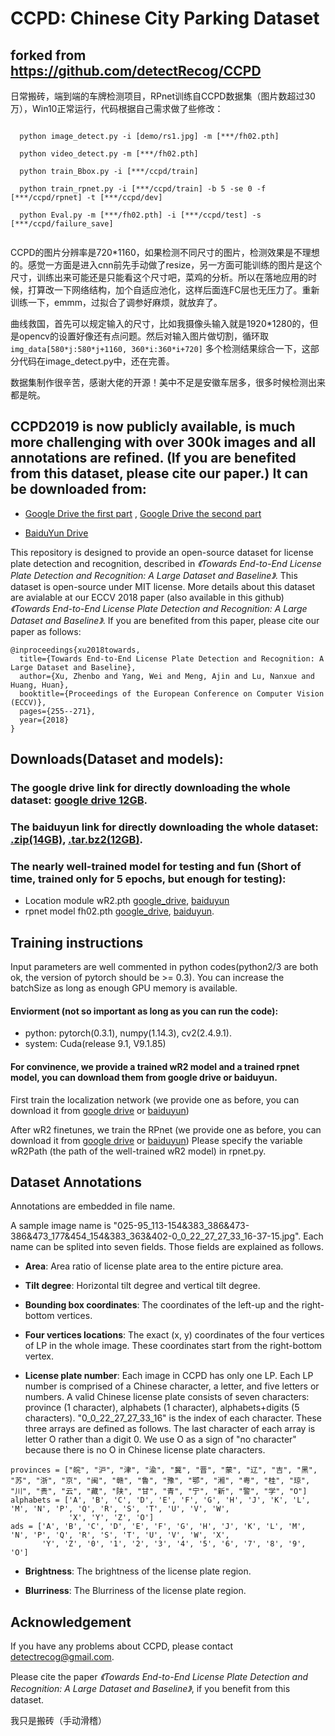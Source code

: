 # CCPD: Chinese City Parking Dataset

## forked from https://github.com/detectRecog/CCPD

日常搬砖，端到端的车牌检测项目，RPnet训练自CCPD数据集（图片数超过30万），Win10正常运行，代码根据自己需求做了些修改：

```

  python image_detect.py -i [demo/rs1.jpg] -m [***/fh02.pth]
    
  python video_detect.py -m [***/fh02.pth]  
  
  python train_Bbox.py -i [***/ccpd/train]
  
  python train_rpnet.py -i [***/ccpd/train] -b 5 -se 0 -f [***/ccpd/rpnet] -t [***/ccpd/dev]
  
  python Eval.py -m [***/fh02.pth] -i [***/ccpd/test] -s [***/ccpd/failure_save]
  
```

CCPD的图片分辨率是720*1160，如果检测不同尺寸的图片，检测效果是不理想的。感觉一方面是进入cnn前先手动做了resize，另一方面可能训练的图片是这个尺寸，训练出来可能还是只能看这个尺寸吧，菜鸡的分析。所以在落地应用的时候，打算改一下网络结构，加个自适应池化，这样后面连FC层也无压力了。重新训练一下，emmm，过拟合了调参好麻烦，就放弃了。

曲线救国，首先可以规定输入的尺寸，比如我摄像头输入就是1920*1280的，但是opencv的设置好像还有点问题。然后对输入图片做切割，循环取 ` img_data[580*j:580*j+1160, 360*i:360*i+720]`
多个检测结果综合一下，这部分代码在image_detect.py中，还在完善。

数据集制作很辛苦，感谢大佬的开源！美中不足是安徽车居多，很多时候检测出来都是皖。

## CCPD2019 is now publicly available, is much more challenging with over 300k images and all annotations are refined. (If you are benefited from this dataset, please cite our paper.) It can be downloaded from:
 - [Google Drive the first part](https://drive.google.com/open?id=1AX2U3K9V-UpB8TjiVH8pL3tetyPt3f0p) , [Google Drive the second part](https://drive.google.com/open?id=1Zg3MtIvDoi83B2bkT0hionMxPNceHUpV) 
 
 - [BaiduYun Drive](https://pan.baidu.com/s/1z1HWBe671Gn2ZAOApf9huA)

This repository is designed to provide an open-source dataset for license plate detection and 
recognition, described in _《Towards End-to-End License Plate Detection and Recognition: A Large Dataset and Baseline》_. This dataset is open-source under MIT license. More details about this dataset are avialable at our ECCV 2018 paper (also available in this github) _《Towards End-to-End License Plate Detection and Recognition: A Large Dataset and Baseline》_. If you are benefited from this paper, please cite our paper as follows:

```
@inproceedings{xu2018towards,
  title={Towards End-to-End License Plate Detection and Recognition: A Large Dataset and Baseline},
  author={Xu, Zhenbo and Yang, Wei and Meng, Ajin and Lu, Nanxue and Huang, Huan},
  booktitle={Proceedings of the European Conference on Computer Vision (ECCV)},
  pages={255--271},
  year={2018}
}
```

## Downloads(Dataset and models):

### The google drive link for directly downloading the whole dataset: [google drive 12GB](https://drive.google.com/open?id=1fFqCXjhk7vE9yLklpJurEwP9vdLZmrJd). 

### The baiduyun link for directly downloading the whole dataset: [.zip(14GB)](https://pan.baidu.com/s/1SFUy5HlImM9w-Tw9kVuLZw), [.tar.bz2(12GB)](https://pan.baidu.com/s/1FH6pFOFF2MwyWiqn6vCzGA).

### The nearly well-trained model for testing and fun (Short of time, trained only for 5 epochs, but enough for testing): 

- Location module wR2.pth [google_drive](https://drive.google.com/open?id=1l_tIt7D3vmYNYZLOPbwx8qJpPVM82CP-), [baiduyun](https://pan.baidu.com/s/1Q3fPDHFYV5uibWwIQxPEOw)
- rpnet model fh02.pth [google_drive](https://drive.google.com/open?id=1YYVWgbHksj25vV6bnCX_AWokFjhgIMhv), [baiduyun](https://pan.baidu.com/s/1sA-rzn4Mf33uhh1DWNcRhQ).


## Training instructions

Input parameters are well commented in python codes(python2/3 are both ok, the version of pytorch should be >= 0.3). You can increase the batchSize as long as enough GPU memory is available.

#### Enviorment (not so important as long as you can run the code): 

- python: pytorch(0.3.1), numpy(1.14.3), cv2(2.4.9.1). 
- system: Cuda(release 9.1, V9.1.85)

#### For convinence, we provide a trained wR2 model and a trained rpnet model, you can download them from google drive or baiduyun.

First train the localization network (we provide one as before, you can download it from [google drive](https://drive.google.com/open?id=1l_tIt7D3vmYNYZLOPbwx8qJpPVM82CP-) or [baiduyun](https://pan.baidu.com/s/1Q3fPDHFYV5uibWwIQxPEOw)) 

After wR2 finetunes, we train the RPnet (we provide one as before, you can download it from [google drive](https://drive.google.com/open?id=1YYVWgbHksj25vV6bnCX_AWokFjhgIMhv) or [baiduyun](https://pan.baidu.com/s/1sA-rzn4Mf33uhh1DWNcRhQ)) Please specify the variable wR2Path (the path of the well-trained wR2 model) in rpnet.py.


## Dataset Annotations

Annotations are embedded in file name.

A sample image name is "025-95_113-154&383_386&473-386&473_177&454_154&383_363&402-0_0_22_27_27_33_16-37-15.jpg". Each name can be splited into seven fields. Those fields are explained as follows.

- **Area**: Area ratio of license plate area to the entire picture area.

- **Tilt degree**: Horizontal tilt degree and vertical tilt degree.

- **Bounding box coordinates**: The coordinates of the left-up and the right-bottom vertices.

- **Four vertices locations**: The exact (x, y) coordinates of the four vertices of LP in the whole image. These coordinates start from the right-bottom vertex.

- **License plate number**: Each image in CCPD has only one LP. Each LP number is comprised of a Chinese character, a letter, and five letters or numbers. A valid Chinese license plate consists of seven characters: province (1 character), alphabets (1 character), alphabets+digits (5 characters). "0_0_22_27_27_33_16" is the index of each character. These three arrays are defined as follows. The last character of each array is letter O rather than a digit 0. We use O as a sign of "no character" because there is no O in Chinese license plate characters.
```
provinces = ["皖", "沪", "津", "渝", "冀", "晋", "蒙", "辽", "吉", "黑", "苏", "浙", "京", "闽", "赣", "鲁", "豫", "鄂", "湘", "粤", "桂", "琼", "川", "贵", "云", "藏", "陕", "甘", "青", "宁", "新", "警", "学", "O"]
alphabets = ['A', 'B', 'C', 'D', 'E', 'F', 'G', 'H', 'J', 'K', 'L', 'M', 'N', 'P', 'Q', 'R', 'S', 'T', 'U', 'V', 'W',
             'X', 'Y', 'Z', 'O']
ads = ['A', 'B', 'C', 'D', 'E', 'F', 'G', 'H', 'J', 'K', 'L', 'M', 'N', 'P', 'Q', 'R', 'S', 'T', 'U', 'V', 'W', 'X',
       'Y', 'Z', '0', '1', '2', '3', '4', '5', '6', '7', '8', '9', 'O']
```

- **Brightness**: The brightness of the license plate region.

- **Blurriness**: The Blurriness of the license plate region.



## Acknowledgement

If you have any problems about CCPD, please contact detectrecog@gmail.com.



Please cite the paper _《Towards End-to-End License Plate Detection and Recognition: A Large Dataset and Baseline》_, if you benefit from this dataset.

我只是搬砖（手动滑稽）